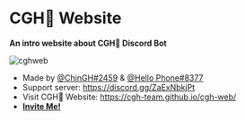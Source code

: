 # CGH🌿 Website
**An intro website about CGH🌿 Discord Bot**

<img class="httpImg" src="https://cdn.discordapp.com/attachments/927468748334563348/1067105265826148403/image.png" alt="cghweb">

- Made by [@ChinGH#2459](https://github.com/chingh1123) & [@Hello Phone#8377](https://github.com/hello1234316)
- Support server: https://discord.gg/ZaExNbkjPt
- Visit CGH🌿 Website: https://cgh-team.github.io/cgh-web/
- [**Invite Me!**](https://discord.com/api/oauth2/authorize?client_id=837564399833055272&permissions=4063558227&scope=bot%20applications.commands)
